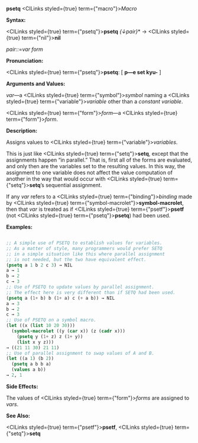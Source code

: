 **psetq** <ClLinks styled={true} term={"macro"}><i>Macro</i></ClLinks> 



**Syntax:** 



<ClLinks styled={true} term={"psetq"}><b>psetq</b></ClLinks> *\{↓pair\}*\* → <ClLinks styled={true} term={"nil"}><b>nil</b></ClLinks> 



*pair::*=*var form* 



**Pronunciation:** 



<ClLinks styled={true} term={"psetq"}><b>psetq</b></ClLinks>: [ **p—e set kyu-** ] 



**Arguments and Values:** 



*var*—a <ClLinks styled={true} term={"symbol"}><i>symbol</i></ClLinks> naming a <ClLinks styled={true} term={"variable"}><i>variable</i></ClLinks> other than a *constant variable*. 



<ClLinks styled={true} term={"form"}><i>form</i></ClLinks>—a <ClLinks styled={true} term={"form"}><i>form</i></ClLinks>. 



**Description:** 



Assigns values to <ClLinks styled={true} term={"variable"}><i>variables</i></ClLinks>. 



This is just like <ClLinks styled={true} term={"setq"}><b>setq</b></ClLinks>, except that the assignments happen “in parallel.” That is, first all of the forms are evaluated, and only then are the variables set to the resulting values. In this way, the assignment to one variable does not affect the value computation of another in the way that would occur with <ClLinks styled={true} term={"setq"}><b>setq</b></ClLinks>’s sequential assignment. 



If any *var* refers to a <ClLinks styled={true} term={"binding"}><i>binding</i></ClLinks> made by <ClLinks styled={true} term={"symbol-macrolet"}><b>symbol-macrolet</b></ClLinks>, then that *var* is treated as if <ClLinks styled={true} term={"psetf"}><b>psetf</b></ClLinks> (not <ClLinks styled={true} term={"psetq"}><b>psetq</b></ClLinks>) had been used. 















**Examples:**
```lisp

;; A simple use of PSETQ to establish values for variables. 
;; As a matter of style, many programmers would prefer SETQ 
;; in a simple situation like this where parallel assignment 
;; is not needed, but the two have equivalent effect. 
(psetq a 1 b 2 c 3) → NIL 
a → 1 
b → 2 
c → 3 
;; Use of PSETQ to update values by parallel assignment. 
;; The effect here is very different than if SETQ had been used. 
(psetq a (1+ b) b (1+ a) c (+ a b)) → NIL 
a → 3 
b → 2 
c → 3 
;; Use of PSETQ on a symbol macro. 
(let ((x (list 10 20 30))) 
  (symbol-macrolet ((y (car x)) (z (cadr x))) 
    (psetq y (1+ z) z (1+ y)) 
    (list x y z))) 
→ ((21 11 30) 21 11) 
;; Use of parallel assignment to swap values of A and B. 
(let ((a 1) (b 2)) 
  (psetq a b b a) 
  (values a b)) 
→ 2, 1 

```
**Side Effects:** 



The values of <ClLinks styled={true} term={"form"}><i>forms</i></ClLinks> are assigned to *vars*. 



**See Also:** 



<ClLinks styled={true} term={"psetf"}><b>psetf</b></ClLinks>, <ClLinks styled={true} term={"setq"}><b>setq</b></ClLinks> 



